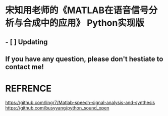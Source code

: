 # 宋知用老师的《MATLAB在语音信号分析与合成中的应用》 Python实现版 

## - [ ] Updating

## If you have any question, please don't hestiate to contact me!

# REFRENCE
https://github.com/lingr7/Matlab-speech-signal-analysis-and-synthesis  
https://github.com/busyyang/python_sound_open
